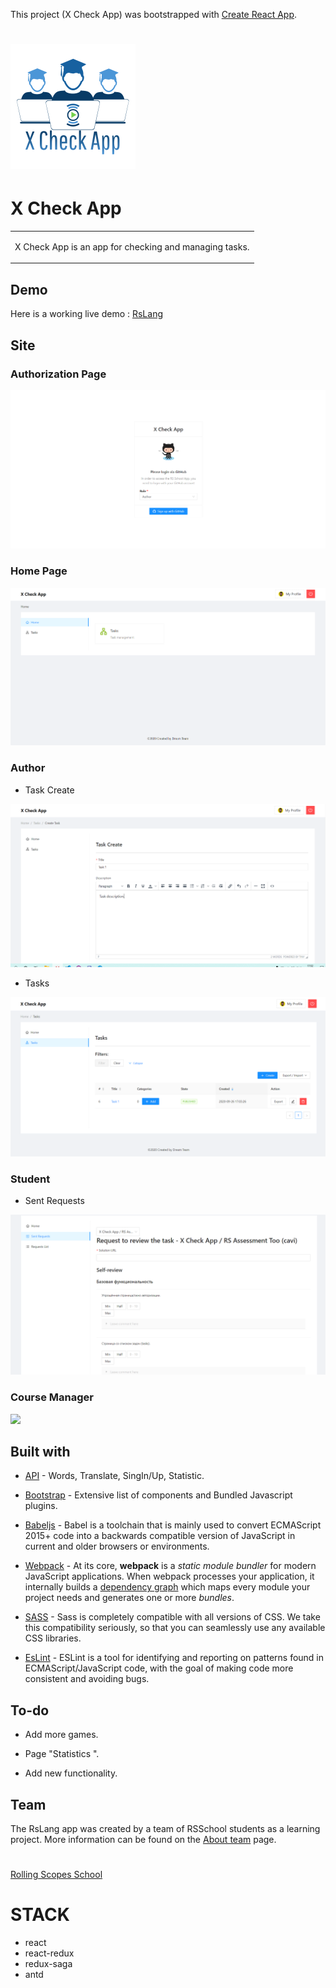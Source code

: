 This project (X Check App) was bootstrapped with [Create React App](https://github.com/facebook/create-react-app).


# ![WebApp](./documentation/logo.png)

# X Check App

<table>

<tr>

<td>

X Check App is an app for checking and managing tasks.

</td>

</tr>

</table>




## Demo

Here is a working live demo : [RsLang](https://brave-banach-54e725.netlify.app)




## Site


### Authorization Page

![](./documentation/authorization.PNG)

### Home Page


![](./documentation/home.png)


### Author

- Task Create

![](./documentation/TaskCreate.PNG)


- Tasks

![](./documentation/Tasks.PNG)

### Student

- Sent Requests

![](./documentation/SentRequests.PNG)


### Course Manager

![](./src/documentation/settings.png)




## Built with




-  [API](https://afternoon-falls-25894.herokuapp.com/doc/#/) - Words, Translate, SingIn/Up, Statistic.

-  [Bootstrap](http://getbootstrap.com/) - Extensive list of components and Bundled Javascript plugins.

-  [Babeljs](https://babeljs.io/) - Babel is a toolchain that is mainly used to convert ECMAScript 2015+ code into a backwards compatible version of JavaScript in current and older browsers or environments.

  -  [Webpack](https://webpack.js.org/) - At its core, **webpack** is a _static module bundler_ for modern JavaScript applications. When webpack processes your application, it internally builds a [dependency graph](https://webpack.js.org/concepts/dependency-graph/) which maps every module your project needs and generates one or more _bundles_.

  -  [SASS](https://sass-lang.com/) - Sass is completely compatible with all versions of CSS. We take this compatibility seriously, so that you can seamlessly use any available CSS libraries.

  -  [EsLint](https://eslint.org/) - ESLint is a tool for identifying and reporting on patterns found in ECMAScript/JavaScript code, with the goal of making code more consistent and avoiding bugs.

## To-do

- Add more games.

- Page "Statistics ".

- Add new functionality.



## Team
The RsLang app was created by a team of RSSchool students as a learning project.
More information can be found on the [About team](https://rslang-team62-denverden.netlify.app/#about) page.

  #

 [Rolling Scopes School ](https://rs.school/)




# STACK

* react
* react-redux
* redux-saga
* antd

